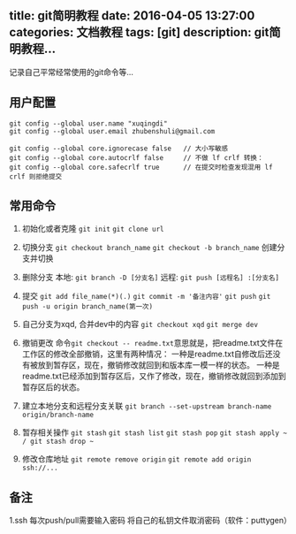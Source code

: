 title: git简明教程
date: 2016-04-05 13:27:00
categories: 文档教程
tags: [git]
description: git简明教程...
---

记录自己平常经常使用的git命令等...

<!--more-->

## 用户配置
```
git config --global user.name "xuqingdi"
git config --global user.email zhubenshuli@gmail.com
```

```
git config --global core.ignorecase false   // 大小写敏感
git config --global core.autocrlf false     // 不做 lf crlf 转换：
git config --global core.safecrlf true      // 在提交时检查发现混用 lf crlf 则拒绝提交
```

## 常用命令
1. 初始化或者克隆
    `git init`
    `git clone url`

2. 切换分支
    `git checkout branch_name`
    `git checkout -b branch_name` 创建分支并切换

3. 删除分支
    本地: `git branch -D [分支名]`
    远程: `git push [远程名] :[分支名]`

4. 提交
    `git add file_name(*)(.)`
    `git commit -m '备注内容'`
    `git push`
    `git push -u origin branch_name(第一次)`

5. 自己分支为xqd, 合并dev中的内容
    `git checkout xqd`
    `git merge dev`

6. 撤销更改
    命令`git checkout -- readme.txt`意思就是，把readme.txt文件在工作区的修改全部撤销，这里有两种情况：
        一种是readme.txt自修改后还没有被放到暂存区，现在，撤销修改就回到和版本库一模一样的状态。
        一种是readme.txt已经添加到暂存区后，又作了修改，现在，撤销修改就回到添加到暂存区后的状态。

7. 建立本地分支和远程分支关联
    `git branch --set-upstream branch-name origin/branch-name`

6. 暂存相关操作
    `git stash`
    `git stash list`
    `git stash pop`
    `git stash apply ~ / git stash drop ~`

7. 修改仓库地址
    `git remote remove origin`
    `git remote add origin ssh://...`

## 备注
1.ssh 每次push/pull需要输入密码
    将自己的私钥文件取消密码（软件：puttygen）
